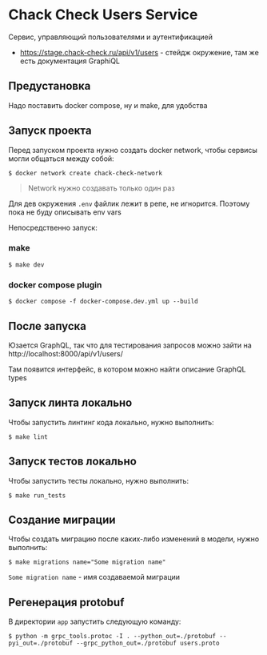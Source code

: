# Chack Check Users Service

Сервис, управляющий пользователями и аутентификацией

- https://stage.chack-check.ru/api/v1/users - стейдж окружение, там же есть документация GraphiQL

## Предустановка

Надо поставить docker compose, ну и make, для удобства

## Запуск проекта

Перед запуском проекта нужно создать docker network, чтобы сервисы могли общаться между собой:

```
$ docker network create chack-check-network
```

> Network нужно создавать только один раз

Для дев окружения `.env` файлик лежит в репе, не игнорится. Поэтому пока не буду описывать env vars

Непосредственно запуск:

### make

```
$ make dev
```

### docker compose plugin

```
$ docker compose -f docker-compose.dev.yml up --build
```

## После запуска

Юзается GraphQL, так что для тестирования запросов можно зайти на http://localhost:8000/api/v1/users/

Там появится интерфейс, в котором можно найти описание GraphQL types

## Запуск линта локально

Чтобы запустить линтинг кода локально, нужно выполнить:

```
$ make lint
```

## Запуск тестов локально

Чтобы запустить тесты локально, нужно выполнить:

```
$ make run_tests
```

## Создание миграции

Чтобы создать миграцию после каких-либо изменений в модели, нужно выполнить:

```
$ make migrations name="Some migration name"
```

`Some migration name` - имя создаваемой миграции

## Регенерация protobuf

В директории `app` запустить следующую команду:

```
$ python -m grpc_tools.protoc -I . --python_out=./protobuf --pyi_out=./protobuf --grpc_python_out=./protobuf users.proto
```

